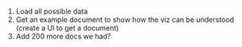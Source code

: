 1. Load all possible data
2. Get an example document to show how the viz can be understood (create a UI to get a document)
3. Add 200 more docs we had?
